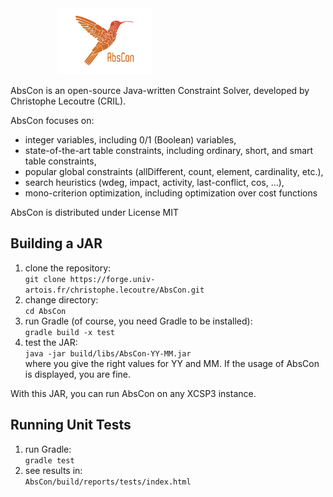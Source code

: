 
<div id="logo" style="margin-left:2cm">
<img width="35%" src="src/main/resources/logoAbsConLarge.png" alt="logo"/>
</div>

AbsCon is an open-source Java-written Constraint Solver, developed by Christophe Lecoutre (CRIL).

AbsCon focuses on:
- integer variables, including 0/1 (Boolean) variables,
- state-of-the-art table constraints, including ordinary, short, and smart table constraints,
- popular global constraints (allDifferent, count, element, cardinality, etc.),
- search heuristics (wdeg, impact, activity, last-conflict, cos, ...),
- mono-criterion optimization, including optimization over cost functions

AbsCon is distributed under License MIT


## Building a JAR

1. clone the repository:  
   `git clone https://forge.univ-artois.fr/christophe.lecoutre/AbsCon.git`
1. change directory:  
   `cd AbsCon`
1. run Gradle (of course, you need Gradle to be installed):  
   `gradle build -x test`  
1. test the JAR:  
   `java -jar build/libs/AbsCon-YY-MM.jar`   
where you give the right values for YY and MM.
If the usage of AbsCon is displayed, you are fine. 

With this JAR, you can run AbsCon on any XCSP3 instance.

## Running Unit Tests

1. run Gradle:  
   `gradle test`
1. see results in:  
   `AbsCon/build/reports/tests/index.html`
